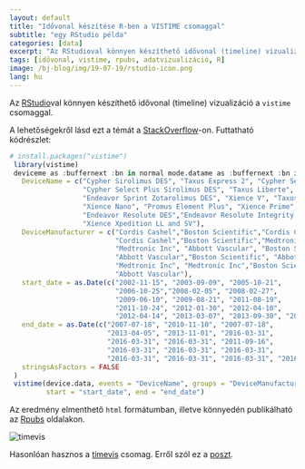 ```yaml
---
layout: default
title: "Idővonal készítése R-ben a VISTIME csomaggal"
subtitle: "egy RStudio példa"
categories: [data]
excerpt: "Az RStudioval könnyen készíthető idővonal (timeline) vizualizáció a `vistime` csomaggal."
tags: [idővonal, vistime, rpubs, adatvizualizáció, R]
image: /bj-blog/img/19-07-19/rstudio-icon.png
lang: hu
---
```

Az [RStudio](https://www.rstudio.com/)val könnyen készíthető idővonal (timeline) vizualizáció a `vistime` csomaggal.

A lehetőségekről lásd ezt a témát a [StackOverflow](https://stackoverflow.com/questions/44265512/creating-a-timeline-in-r)-on.
Futtatható kódrészlet:

```r
# install.packages("vistime")
 library(vistime)
 deviceme as :buffernext :bn in normal mode.datame as :buffernext :bn in normal mode <- data.frame(
   DeviceName = c("Cypher Sirolimus DES", "Taxus Express 2", "Cypher Select Sirolimus DES",
                  "Cypher Select Plus Sirolimus DES", "Taxus Liberte", "Endeavor ABT578",
                  "Endeavor Sprint Zotarolimus DES", "Xience V", "Taxus Element Monrail ION",
                  "Xience Nano", "Promus Element Plus", "Xience Prime",
                  "Endeavor Resolute DES","Endeavor Resolute Integrity DES", "Promus Premier",
                  "Xience Xpedition LL and SV"),
   DeviceManufacturer = c("Cordis Cashel","Boston Scientific","Cordis Cashel",
                          "Cordis Cashel","Boston Scientific","Medtronic Inc",
                          "Medtronic Inc", "Abbott Vascular", "Boston Scientific",
                          "Abbott Vascular","Boston Scientific", "Abbott Vascular",
                          "Medtronic Inc", "Medtronic Inc","Boston Scientific",
                          "Abbott Vascular"),
   start_date = as.Date(c("2002-11-15", "2003-09-09", "2005-10-21",
                          "2006-10-25","2008-02-05", "2008-02-27",
                          "2009-06-10", "2009-08-21", "2011-08-19",
                          "2011-10-24", "2012-01-30", "2012-04-10",
                          "2012-04-14", "2013-03-07", "2013-09-30", "2014-02-19")),
   end_date = as.Date(c("2007-07-18", "2010-11-10", "2007-07-18",
                        "2013-04-05", "2013-11-01", "2016-03-31",
                        "2016-03-31", "2016-03-31", "2011-09-16",
                        "2016-03-31", "2016-03-31", "2016-03-31",
                        "2016-03-31", "2016-03-31", "2016-03-31", "2016-03-31")),
   stringsAsFactors = FALSE
 )
 vistime(device.data, events = "DeviceName", groups = "DeviceManufacturer",
         start = "start_date", end = "end_date")
```
Az eredmény elmenthető `html` formátumban, illetve könnyedén publikálható az [Rpubs](http://rpubs.com/ZGFabian/514062) oldalakon.

![timevis](/bj-blog/img/19-07-19/vistime.png)

Hasonlóan hasznos a [timevis](https://daattali.com/shiny/timevis-demo/) csomag. Erről szól ez a [poszt](https://zgfabian.github.io/bj-blog/2019-08-19-timevis/).
